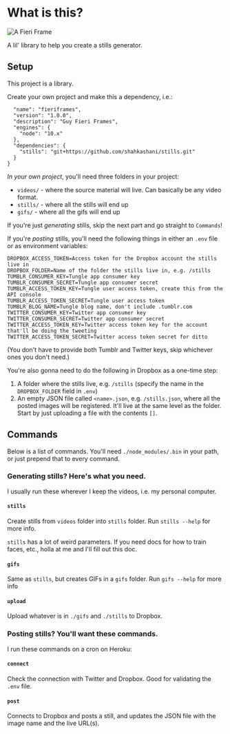 # What is this?

![A Fieri Frame](https://66.media.tumblr.com/9b2fc56a82f38194079d9aead9a4ad31/tumblr_pn6vnuPwrO1y72ak6o1_1280.png)

A lil' library to help you create a stills generator.

## Setup

This project is a library.

Create your own project and make this a dependency, i.e.:

```{
  "name": "fieriframes",
  "version": "1.0.0",
  "description": "Guy Fieri Frames",
  "engines": {
    "node": "10.x"
  },
  "dependencies": {
    "stills": "git+https://github.com/shahkashani/stills.git"
  }
}
```

_In your own project_, you'll need three folders in your project:

- `videos/` - where the source material will live. Can basically be any video format.
- `stills/` - where all the stills will end up
- `gifs/` - where all the gifs will end up

If you're just _generating_ stills, skip the next part and go straight to `Commands`!

If you're _posting_ stills, you'll need the following things in either an `.env` file or as environment variables:

```
DROPBOX_ACCESS_TOKEN=Access token for the Dropbox account the stills live in
DROPBOX_FOLDER=Name of the folder the stills live in, e.g. /stills
TUMBLR_CONSUMER_KEY=Tungle app consumer key
TUMBLR_CONSUMER_SECRET=Tungle app consumer secret
TUMBLR_ACCESS_TOKEN_KEY=Tungle user access token, create this from the API console
TUMBLR_ACCESS_TOKEN_SECRET=Tungle user access token
TUMBLR_BLOG_NAME=Tungle blog name, don't include .tumblr.com
TWITTER_CONSUMER_KEY=Twitter app consumer key
TWITTER_CONSUMER_SECRET=Twitter app consumer secret
TWITTER_ACCESS_TOKEN_KEY=Twitter access token key for the account that'll be doing the tweeting
TWITTER_ACCESS_TOKEN_SECRET=Twitter access token secret for ditto
```

(You don't have to provide both Tumblr and Twitter keys, skip whichever ones you don't need.)

You're also gonna need to do the following in Dropbox as a one-time step:

1. A folder where the stills live, e.g. `/stills` (specify the name in the `DROPBOX_FOLDER` field in `.env`)
2. An empty JSON file called `<name>.json`, e.g. `/stills.json`, where all the posted images will be registered. It'll live at the same level as the folder. Start by just uploading a file with the contents `[]`.

## Commands

Below is a list of commands. You'll need `./node_modules/.bin` in your path, or just prepend that to every command.

### Generating stills? Here's what you need.

I usually run these wherever I keep the videos, i.e. my personal computer.

#### `stills`

Create stills from `videos` folder into `stills` folder. Run `stills --help` for more info.

`stills` has a lot of weird parameters. If you need docs for how to train faces, etc., holla at me and I'll fill out this doc.

#### `gifs`

Same as `stills`, but creates GIFs in a `gifs` folder. Run `gifs --help` for more info

#### `upload`

Upload whatever is in `./gifs` and `./stills` to Dropbox.

### Posting stills? You'll want these commands.

I run these commands on a cron on Heroku:

#### `connect`

Check the connection with Twitter and Dropbox. Good for validating the `.env` file.

#### `post`

Connects to Dropbox and posts a still, and updates the JSON file with the image name and the live URL(s).
